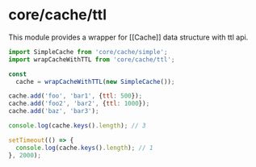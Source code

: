 # core/cache/ttl

This module provides a wrapper for [[Cache]] data structure with ttl api.

```js
import SimpleCache from 'core/cache/simple';
import wrapCacheWithTTL from 'core/cache/ttl';

const
  cache = wrapCacheWithTTL(new SimpleCache());

cache.add('foo', 'bar1', {ttl: 500});
cache.add('foo2', 'bar2', {ttl: 1000});
cache.add('baz', 'bar3');

console.log(cache.keys().length); // 3

setTimeout(() => {
  console.log(cache.keys().length); // 1
}, 2000);
```

